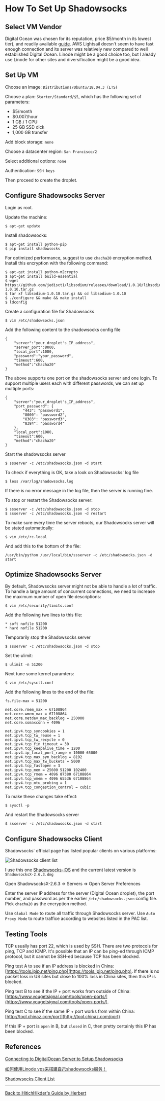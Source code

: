# How To Set Up Shadowsocks

## Select VM Vendor

Digital Ocean was chosen for its reputation, price $5/month in its lowest tier), and readily available [guide](https://www.vpndada.com/how-to-setup-a-shadowsocks-server-on-digitalocean/). AWS Lightsail doesn't seem to have fast enough connection and its server was relatively new compared to well established Digital Ocean. Linode might be a good choice too, but I aleady use Linode for other sites and diversification might be a good idea.

## Set Up VM

Choose an image: `Distributions/Ubuntu/18.04.3 (LTS)`

Choose a plan: `Starter/Standard/$5`, which has the following set of parameters:

- $5/month
- $0.007/hour
- 1 GB / 1 CPU
- 25 GB SSD dick
- 1,000 GB transfer

Add block storage: `none`

Choose a datacenter region: `San Francisco/2`

Select additional options: `none`

Authentication: `SSH keys`

Then proceed to create the droplet. 

## Configure Shadowsocks Server

Login as root.

Update the machine:

```
$ apt-get update
```

Install shadowsocks:

```
$ apt-get install python-pip
$ pip install shadowsocks
```

For optimized performance, suggest to use `chacha20` encryption method. Install this encryption with the following command:

```
$ apt-get install python-m2crypto
$ apt-get install build-essential
$ wget https://github.com/jedisct1/libsodium/releases/download/1.0.10/libsodium-1.0.10.tar.gz
$ tar xf libsodium-1.0.10.tar.gz && cd libsodium-1.0.10
$ ./configure && make && make install
$ ldconfig
```

Create a configuration file for Shadowsocks

```
$ vim /etc/shadowsocks.json
```

Add the following content to the shadowsocks config file

```
{
    "server":"your_droplet's_IP_address",
    "server_port":8000,
    "local_port":1080,
    "password":"your_password",
    "timeout":600,
    "method":"chacha20"
}
```

The above supports one port on the shadowsocks server and one login. To support multiple users each with different passwords, we can set up multiple ports:

```
{
    "server":"your_droplet's_IP_address",
    "port_password": {
        "443": "password1",
        "8000": "password2",
        "8383": "password3",
        "8384": "password4"
    },
    "local_port":1080,
    "timeout":600,
    "method":"chacha20"
}
```

Start the shadowsocks server

```
$ ssserver -c /etc/shadowsocks.json -d start
```

To check if everything is OK, take a look on Shadowsocks' log file

```
$ less /var/log/shadowsocks.log
```

If there is no error message in the log file, then the server is running fine.

To stop or restart the Shadowsocks server:

```
$ ssserver -c /etc/shadowsocks.json -d stop
$ ssserver -c /etc/shadowsocks.json -d restart
```

To make sure every time the server reboots, our Shadowsocks server will be stated automatically:

```
$ vim /etc/rc.local
```

And add this to the bottom of the file:

```
/usr/bin/python /usr/local/bin/ssserver -c /etc/shadowsocks.json -d start
```

## Optimize Shadowsocks Server

By default, Shadowsocks server might not be able to handle a lot of traffic. To handle a large amount of concurrent connections, we need to increase the maximum number of open file descriptions:

```
$ vim /etc/security/limits.conf
```

Add the following two lines to this file:

```
* soft nofile 51200
* hard nofile 51200
```

Temporarily stop the Shadowsocks server

```
$ ssserver -c /etc/shadowsocks.json -d stop
```

Set the ulimit:

```
$ ulimit -n 51200
```

Next tune some kernel paramters:

```
$ vim /etc/sysctl.conf
```

Add the following lines to the end of the file:

```
fs.file-max = 51200

net.core.rmem_max = 67108864
net.core.wmem_max = 67108864
net.core.netdev_max_backlog = 250000
net.core.somaxconn = 4096

net.ipv4.tcp_syncookies = 1
net.ipv4.tcp_tw_reuse = 1
net.ipv4.tcp_tw_recycle = 0
net.ipv4.tcp_fin_timeout = 30
net.ipv4.tcp_keepalive_time = 1200
net.ipv4.ip_local_port_range = 10000 65000
net.ipv4.tcp_max_syn_backlog = 8192
net.ipv4.tcp_max_tw_buckets = 5000
net.ipv4.tcp_fastopen = 3
net.ipv4.tcp_mem = 25600 51200 102400
net.ipv4.tcp_rmem = 4096 87380 67108864
net.ipv4.tcp_wmem = 4096 65536 67108864
net.ipv4.tcp_mtu_probing = 1
net.ipv4.tcp_congestion_control = cubic
```

To make these changes take effect:

```
$ sysctl -p
```

And restart the Shadowsocks server

```
$ ssserver -c /etc/shadowsocks.json -d start
```

## Configure Shadowsocks Client

Shadowsocks' official page has listed popular clients on various platforms:

![Shadowsocks client list](assets/img/shadowsocks_clients.png)

I use this one [Shadowsocks-iOS](https://github.com/shadowsocks/shadowsocks-iOS/wiki/Shadowsocks-for-OSX-Help) and the current latest version is `ShadowsocksX-2.6.3.dmg`

Open ShadowsocksX-2.6.3 => Servers => Open Server Preferences

Enter the server IP address for the server (Digital Ocean droplet), the port number, and password as per the earlier `/etc/shadowsocks.json` config file. Pick `chacha20` as the encryption method.

Use `Global Mode` to route all traffic through Shadowsocks server. Use `Auto Proxy Mode` to route traffice according to websites listed in the PAC list. 

## Testing Tools

TCP usually has port 22, which is used by SSH. There are two protocols for ping, TCP and ICMP. It's possible that an IP can be ping-ed through ICMP protocol, but it cannot be SSH-ed because TCP has been blocked.

Ping test A to see if an IP address is blocked in China: [https://tools.ipip.net/ping.php](https://tools.ipip.net/ping.php). If there is no packet loss in US sites but close to 100% loss in China sites, then this IP is blocked.

Ping test B to see if the IP + port works from outside of China: [https://www.yougetsignal.com/tools/open-ports/](https://www.yougetsignal.com/tools/open-ports/). 

Ping test C to see if the same IP + port works from within China: [http://tool.chinaz.com/port](http://tool.chinaz.com/port)

If this IP + port is `open` in B, but `closed` in C, then pretty certainly this IP has been blocked. 

## References

[Connecting to DigitalOcean Server to Setup Shadowsocks](https://www.vpndada.com/how-to-setup-a-shadowsocks-server-on-digitalocean/)

[如何使用Linode vps来搭建自己shadowsocks服务！](https://steemit.com/vpn/@rickyshi/linode-vps-shadowsocks)

[Shadowsocks Client List](https://shadowsocks.org/en/download/clients.html)

***

[Back to HitichHikder's Guide by Herbert](README.md)